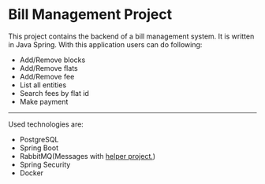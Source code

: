 # Bill Management Project
This project contains the backend of a bill management system. It is written in Java Spring.  With this application users can do following:
- Add/Remove blocks
- Add/Remove flats
- Add/Remove fee
- List all entities
- Search fees by flat id
- Make payment
---
Used technologies are:

- PostgreSQL
- Spring Boot
- RabbitMQ(Messages with [helper project.](https://github.com/Patika-PayCore-BootCamp-Organization/hw-project-helper-zeynelacar))
- Spring Security
- Docker

